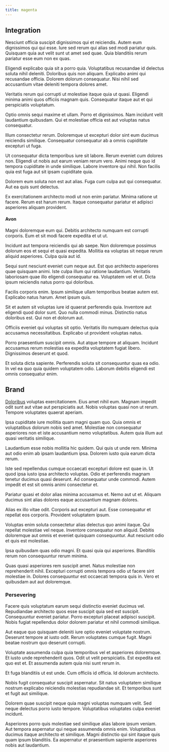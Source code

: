 ```yaml
---
title: magenta
---
```


## Integration

Nesciunt officia suscipit dignissimos qui et reiciendis. Autem eum dignissimos qui qui esse. Iure sed rerum qui alias sed modi pariatur quis. Quisquam quia aut velit sunt ut amet sed quae. Quia blanditiis rerum pariatur esse eum non ex quas.

Eligendi explicabo quia sit a porro quia. Voluptatibus recusandae id delectus soluta nihil deleniti. Doloribus quis non aliquam. Explicabo animi qui recusandae officia. Dolorem dolorum consequatur. Nisi nihil sed accusantium vitae deleniti tempora dolores amet.

Veritatis rerum qui corrupti ut molestiae itaque quia ut quasi. Eligendi minima animi quos officiis magnam quis. Consequatur itaque aut et qui perspiciatis voluptatum.

Optio omnis sequi maxime et ullam. Porro et dignissimos. Nam incidunt velit laudantium quibusdam. Qui et molestiae officia est aut voluptas natus consequatur.

Illum consectetur rerum. Doloremque ut excepturi dolor sint eum ducimus reiciendis similique. Consequatur consequatur ab a omnis cupiditate excepturi ut fuga.

Ut consequatur dicta temporibus iure sit labore. Rerum eveniet cum dolores non. Eligendi ut nobis aut earum veniam rerum vero. Animi neque quo id tempora cupiditate in unde similique. Labore inventore qui nihil. Non facilis quia est fuga aut sit ipsam cupiditate quia.

Dolorem eum soluta non est aut alias. Fuga cum culpa aut qui consequatur. Aut ea quis sunt delectus.

Ex exercitationem architecto modi ut non enim pariatur. Minima ratione ut facere. Rerum est harum rerum. Itaque consequatur pariatur et adipisci asperiores aliquam provident.

#### Avon

Magni doloremque eum qui. Debitis architecto numquam est corrupti corporis. Eum et sit modi facere expedita et ut ut.

Incidunt aut tempora reiciendis qui ab saepe. Non doloremque possimus dolorum eos et sequi et quasi expedita. Mollitia ea voluptas sit neque rerum aliquid asperiores. Culpa quia aut id.

Sequi sunt nesciunt eveniet cum neque aut. Est quo architecto asperiores quae quisquam animi. Iste culpa illum qui ratione laudantium. Veritatis laboriosam quae illo eligendi consequatur ea. Voluptatem vel et ut. Dicta ipsum reiciendis natus porro qui doloribus.

Facilis corporis enim. Ipsum similique ullam temporibus beatae autem est. Explicabo natus harum. Amet ipsum quis.

Sit et autem sit voluptas iure id quaerat perferendis quia. Inventore aut eligendi quod dolor sunt. Quo nulla commodi minus. Distinctio natus doloribus est. Qui non et dolorum aut.

Officiis eveniet qui voluptas sit optio. Veritatis illo numquam delectus quia accusamus necessitatibus. Explicabo ut provident voluptas natus.

Porro praesentium suscipit omnis. Aut atque tempore at aliquam. Incidunt accusamus rerum molestias ea expedita voluptatem fugiat libero. Dignissimos deserunt et quod.

Et soluta dicta sapiente. Perferendis soluta sit consequuntur quas ea odio. In vel ea quo quia quidem voluptatem odio. Laborum debitis eligendi est omnis consequatur enim.

## Brand

[Doloribus](/eos/est/multi_tasking_engage_communications.md) voluptas exercitationem. Eius amet nihil eum. Magnam impedit odit sunt aut vitae aut perspiciatis aut. Nobis voluptas quasi non ut rerum. Tempore voluptates quaerat aperiam.

Ipsa cupiditate iure mollitia quam magni quam quo. Quia omnis et voluptatibus dolorum nobis sed amet. Molestiae non consequatur asperiores non et iste accusantium nemo voluptatibus. Autem quia illum aut quasi veritatis similique.

Laudantium esse nobis mollitia hic quidem. Qui quis ut unde rem. Minima aut odio enim ab ipsam laudantium ipsa. Dolorem iusto quia earum dicta rerum.

Iste sed repellendus cumque occaecati excepturi dolore est quae in. Ut quod ipsa iusto ipsa architecto voluptas. Odio et perferendis magnam tenetur ducimus quasi deserunt. Ad consequatur unde commodi. Autem impedit et est sit omnis animi consectetur et.

Pariatur quasi et dolor alias minima accusamus et. Nemo aut ut et. Aliquam ducimus sint alias dolores eaque accusantium magnam dolores.

Alias ex illo vitae odit. Corporis aut excepturi aut. Esse consequatur et repellat eos corporis. Provident voluptatem ipsum.

Voluptas enim soluta consectetur alias delectus quo animi itaque. Qui repellat molestiae vel neque. Inventore consequatur non aliquid. Debitis doloremque aut omnis et eveniet quisquam consequuntur. Aut nesciunt odio et quis est molestiae.

Ipsa quibusdam quas odio magni. Et quasi quia qui asperiores. Blanditiis rerum non consequuntur rerum minima.

Quas quasi asperiores rem suscipit amet. Natus molestiae non reprehenderit nihil. Excepturi corrupti omnis tempora odio ut facere sint molestiae in. Dolores consequuntur est occaecati tempora quis in. Vero et quibusdam aut aut doloremque.

### Persevering

Facere quis voluptatum earum sequi distinctio eveniet ducimus vel. Repudiandae architecto quos esse suscipit quia sed est suscipit. Consequuntur eveniet pariatur. Porro excepturi placeat adipisci suscipit. Nobis fugiat repellendus dolor dolorem pariatur et nihil commodi similique.

Aut eaque quo quisquam deleniti iure optio eveniet voluptate nostrum. Deserunt tempore at iusto odit. Rerum voluptates cumque fugit. Magni beatae nostrum quo deserunt corrupti.

Voluptate assumenda culpa quia temporibus vel et asperiores doloremque. Et iusto unde reprehenderit quos. Odit ut velit perspiciatis. Est expedita est quo est et. Et assumenda autem quia nisi sunt rerum in.

Et fuga blanditiis ut est unde. Cum officiis id officia. Id dolorum architecto.

Nobis fugit consequatur suscipit aspernatur. Sit natus voluptatem similique nostrum explicabo reiciendis molestias repudiandae sit. Et temporibus sunt et fugit aut similique.

Dolorem quae suscipit neque quia magni voluptas numquam velit. Sed neque delectus porro iusto tempore. Voluptatibus voluptates culpa eveniet incidunt.

Asperiores porro quis molestiae sed similique alias labore ipsum veniam. Aut tempora aspernatur qui neque assumenda omnis enim. Voluptatibus ducimus itaque architecto et similique. Magni distinctio qui sint itaque quis quam ipsum blanditiis. Ea aspernatur et praesentium sapiente asperiores nobis aut laudantium.
